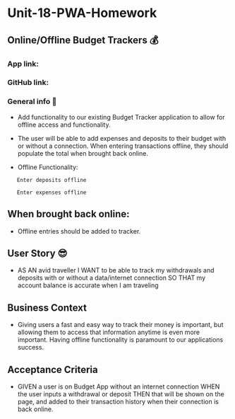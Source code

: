 # Unit-18-PWA-Homework

## Online/Offline Budget Trackers :moneybag:

### App link:
### GitHub link:

### General info :page_facing_up:

* Add functionality to our existing Budget Tracker application to allow for offline access and functionality.

* The user will be able to add expenses and deposits to their budget with or without a connection. When entering transactions offline, they should populate the total when brought back online.

* Offline Functionality:
```
   Enter deposits offline

   Enter expenses offline
```

## When brought back online:

  * Offline entries should be added to tracker.
  
## User Story :sunglasses:
* AS AN avid traveller
I WANT to be able to track my withdrawals and deposits with or without a data/internet connection
SO THAT my account balance is accurate when I am traveling

## Business Context

* Giving users a fast and easy way to track their money is important, but allowing them to access that information anytime is even more important. Having offline functionality is paramount to our applications success.

## Acceptance Criteria

* GIVEN a user is on Budget App without an internet connection
WHEN the user inputs a withdrawal or deposit
THEN that will be shown on the page, and added to their transaction history when their connection is back online.


